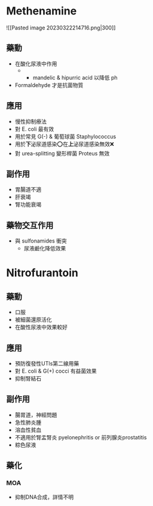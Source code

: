 # Methenamine
![[Pasted image 20230322214716.png|300]]
## 藥動
- 在酸化尿液中作用
	- + mandelic & hipurric acid 以降低 ph
- Formaldehyde 才是抗菌物質
## 應用
- 慢性抑制療法
- 對 E. coli 最有效
- 用於常見 G(-) & 葡萄球菌 Staphylococcus
- 用於**下**泌尿道感染⭕在**上**泌尿道感染無效❌
- 對 urea-splitting 變形桿菌 Proteus 無效
## 副作用
- 胃腸道不適
- 肝衰竭
- 腎功能衰竭
## 藥物交互作用
- 與 sulfonamides 衝突
	- 尿液鹼化降低效果
# Nitrofurantoin
## 藥動
- 口服
- 被細菌還原活化
- 在酸性尿液中效果較好
## 應用
- 預防復發性UTIs第二線用藥
- 對 E. coli & G(+) cocci 有益菌效果
- 抑制腎結石
## 副作用
- 腸胃道，神經問題
- 急性肺炎腫
- 溶血性貧血
- 不適用於腎盂腎炎 pyelonephritis or 前列腺炎prostatitis
- 粽色尿液
## 藥化
### MOA
- 抑制DNA合成，詳情不明
